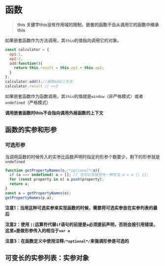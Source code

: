# 函数

> **this** **关键字this没有作用域的限制，嵌套的函数不会从调用它的函数中继承this**

如果嵌套函数作为方法调用，其`this`的值指向调用它的对象。

```js
const calculator = {
  op1:1,
  op2:2,
  add:function(){
    return this.result = this.op1 + this.op2;
  }
};
calculator.add();//调用add()方法
calculator.result // =>3
```

如果嵌套函数作为函数调用，其`this`的值就是`window`（非严格模式）或者`undefined`（严格模式）

**调用嵌套函数时this不会指向调用外层函数的上下文**

## 函数的实参和形参

### 可选形参

当调用函数的时候传入的实参比函数声明时指定的形参个数要少，剩下的形参就是`undefined`

```js
function getPropertyNames(o,/*optional*/a){
  if (a === undefined) a = []; // 也可以写成另外一种写法 a = a || [];
  for (const property in o) a.push(property);
  return a;
}
const a = getPropertyNames(o);
getPropertyNames(p,a);
```
**注意1：当用这种可选实参来实现函数的时候，需要将可选实参放在实参列表的最后**

**注意2：使用 `||`运算符代替`if`语句的前提是`a`必须提前声明，否则会报引用错误，这里`a`是做形参传入的相当于`var a`**

**注意3：在函数定义中使用注释`/*optional*/`来强调形参是可选的**

## 可变长的实参列表：实参对象


